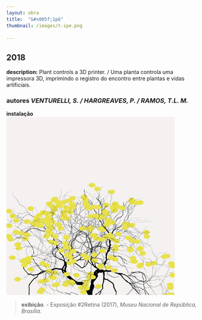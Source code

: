 ```yaml
---
layout: obra
title:  "&#x005f;1pê"
thumbnail: /images/t-ipe.png

---
```


2018
------
**description:** Plant controls a 3D printer. / Uma planta controla uma impressora 3D, imprimindo o registro do encontro entre plantas e vidas artificiais.
### **autores** *VENTURELLI, S. / HARGREAVES, P. / RAMOS, T.L. M.*
**instalação**
![My helpful screenshot](/images/ipe.png)

>**exibição**. - Exposição #2Retina (2017), *Museu Nacional de República, Brasília*.
